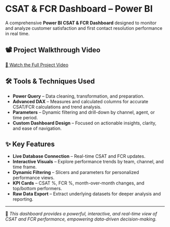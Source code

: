 # CSAT & FCR Dashboard – Power BI  

A comprehensive **Power BI CSAT & FCR Dashboard** designed to monitor and analyze customer satisfaction and first contact resolution performance in real time.  

## 📽 Project Walkthrough Video  
[🎥 Watch the Full Project Video](https://drive.google.com/file/d/1DxQb4iKM9nRjmjoROGUh60m5zUVTTr4D/view?usp=sharing)  

## 🛠 Tools & Techniques Used  
- **Power Query** – Data cleaning, transformation, and preparation.  
- **Advanced DAX** – Measures and calculated columns for accurate CSAT/FCR calculations and trend analysis.  
- **Parameters** – Dynamic filtering and drill-down by channel, agent, or time period.  
- **Custom Dashboard Design** – Focused on actionable insights, clarity, and ease of navigation.  

## ✨ Key Features  
- **Live Database Connection** – Real-time CSAT and FCR updates.  
- **Interactive Visuals** – Explore performance trends by team, channel, and time frame.  
- **Dynamic Filtering** – Slicers and parameters for personalized performance views.  
- **KPI Cards** – CSAT %, FCR %, month-over-month changes, and top/bottom performers.  
- **Raw Data Export** – Extract underlying datasets for deeper analysis and reporting.  

---

📌 *This dashboard provides a powerful, interactive, and real-time view of CSAT and FCR performance, empowering data-driven decision-making.*  
